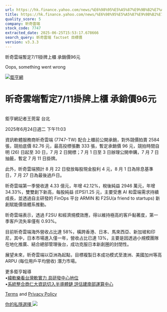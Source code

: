 ```yaml
---
url: https://hk.finance.yahoo.com/news/%E6%98%95%E5%A5%87%E9%9B%B2%E7%AB%AF%E6%9A%AB%E5%AE%9A7-11%E6%8E%9B%E7%89%8C%E4%B8%8A%E6%AB%83-%E6%89%BF%E9%8A%B7%E5%83%B996%E5%85%83-030340880.html
title: https://hk.finance.yahoo.com/news/%E6%98%95%E5%A5%87%E9%9B%B2%E7%AB%AF%E6%9A%AB%E5%AE%9A7-11%E6%8E%9
quality_score: 5
company: 昕奇雲端
stock_code: 7747
extracted_date: 2025-06-25T15:53:17.678666
search_query: 昕奇雲端 factset 目標價
version: v3.3.3
---
```


昕奇雲端暫定7/11掛牌上櫃 承銷價96元 


Oops, something went wrong

 

[![鉅亨網](https://s.yimg.com/ny/api/res/1.2/UM5hrThmhlnSiBO4o4qlLg--/YXBwaWQ9aGlnaGxhbmRlcjt3PTE0NjtoPTQ4O2NmPXdlYnA-/https://s.yimg.com/os/creatr-uploaded-images/2020-01/147c7630-36ab-11ea-ae7c-5ee7a0016555)](http://www.cnyes.com/ "鉅亨網")

# 昕奇雲端暫定7/11掛牌上櫃 承銷價96元

![](data:image/gif;base64,R0lGODlhAQABAIAAAAAAAP///ywAAAAAAQABAAACAUwAOw==)

鉅亨網記者王莞甯 台北

2025年6月24日週二 下午11:03

資訊軟體服務商昕奇雲端 (7747-TW) 配合上櫃前公開承銷，對外競價拍賣 2584 張，競拍底價 82.76 元，最高投標張數 333 張，暫定承銷價 96 元，競拍時間自明 (26) 日起至 30 日，7 月 2 日開標；7 月 1 日至 3 日辦理公開申購，7 月 7 日抽籤，暫定 7 月 11 日掛牌。

此外，昕奇雲端預計 8 月 22 日發放每股現金股利 4 元，8 月 1 日為除息基準日，7 月 27 日為最後過戶日。

昕奇雲端第一季營收達 4.33 億元，年增 42.12%，稅後純益 2946 萬元，年增 34.33%，雙雙創下新高，每股純益 (EPS)1.25 元，主要受惠 AI 和雲端需求持續成長，並透過自主研發的 FinOps 平台 ARMIN 和 F2SU(a friend to startups) 新創賦能價值體系推動。

昕奇雲端表示，透過 F2SU 和經濟規模效應，得以維持極高的客戶黏著度，第一季客戶流失率僅有 0.93%。

目前昕奇雲端海外營收占比達 58%，橫跨香港、日本、馬來西亞、新加坡和印尼，其中，日本市場進入僅一年，營收占比已達 13%，主要是因透過小規模團隊在地化推廣、結合總部管理後台，成功克服日本新創圈的封閉性。

展望未來，昕奇雲端以亞洲為起點，目標複製日本成功模式至澳洲、美國加州等高 ARPU (每位用戶平均營收) 潛力市場。

更多鉅亨報導  
•[緯軟樂看台灣軟實力 具研發中心地位](https://news.cnyes.com/news/id/5984472?utm_source=yahoo&utm_medium=RSS&utm_campaign=relate)  
•[系統整合商仁大資訊切入半導體鏈 評估建南部運算中心](https://news.cnyes.com/news/id/5984327?utm_source=yahoo&utm_medium=RSS&utm_campaign=relate)

[Terms](https://guce.yahoo.com/terms?locale=zh-Hant-HK)  and [Privacy Policy](https://guce.yahoo.com/privacy-policy?locale=zh-Hant-HK)

[你的私隱選擇 ![](https://s.yimg.com/dv/static/siteApp/img/privacy-choice-control.png)](https://guce.yahoo.com/state-controls?locale=zh-Hant-HK&state=VA)